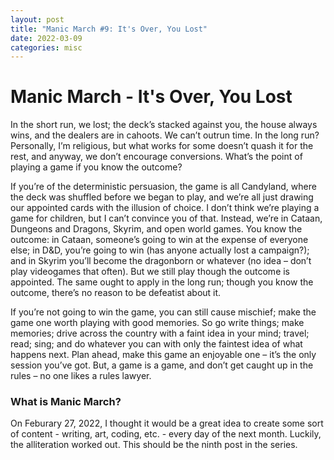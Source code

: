 ```yaml
---
layout: post
title: "Manic March #9: It's Over, You Lost"
date: 2022-03-09
categories: misc
---
```


# Manic March - It's Over, You Lost

In the short run, we lost; the deck’s stacked against you, the house always wins, and the dealers are in cahoots. We can’t outrun time. In the long run? Personally, I’m religious, but what works for some doesn’t quash it for the rest, and anyway, we don’t encourage conversions. What’s the point of playing a game if you know the outcome?

If you’re of the deterministic persuasion, the game is all Candyland, where the deck was shuffled before we began to play, and we’re all just drawing our appointed cards with the illusion of choice. I don’t think we’re playing a game for children, but I can’t convince you of that. Instead, we’re in Cataan, Dungeons and Dragons, Skyrim, and open world games. You know the outcome: in Cataan, someone’s going to win at the expense of everyone else; in D&D, you’re going to win (has anyone actually lost a campaign?); and in Skyrim you’ll become the dragonborn or whatever (no idea – don’t play videogames that often). But we still play though the outcome is appointed. The same ought to apply in the long run; though you know the outcome, there’s no reason to be defeatist about it.

If you’re not going to win the game, you can still cause mischief; make the game one worth playing with good memories. So go write things; make memories; drive across the country with a faint idea in your mind; travel; read; sing; and do whatever you can with only the faintest idea of what happens next. Plan ahead, make this game an enjoyable one – it’s the only session you’ve got. But, a game is a game, and don’t get caught up in the rules – no one likes a rules lawyer.

### What is Manic March?

On Feburary 27, 2022, I thought it would be a great idea to create some sort of content - writing, art, coding, etc. - every day of the next month. Luckily, the alliteration worked out. This should be the ninth post in the series.
